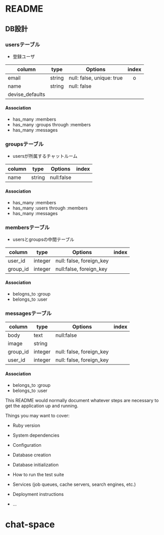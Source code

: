 # README
## DB設計

### usersテーブル
- 登録ユーザ

|column|type|Options|index|
|------|----|-------|:---:|
|email|string|null: false, unique: true|o|
|name|string|null: false||
|devise_defaults||||

#### Association
- has_many :members
- has_many :groups through :members
- has_many :messages

### groupsテーブル
- usersが所属するチャットルーム

|column|type|Options|index|
|------|----|-------|:---:|
|name|string|null:false||

#### Association
- has_many :members
- has_many :users through :members
- has_many :messages

### membersテーブル
- usersとgroupsの中間テーブル

|column|type|Options|index|
|------|----|-------|:---:|
|user_id|integer|null: false, foreign_key| |
|group_id|integer|null:false, foreign_key| |

#### Association
- belogns_to :group
- belongs_to :user

### messagesテーブル
|column|type|Options|index|
|------|----|-------|:---:|
|body|text|null:false||
|image|string|||
|group_id|integer|null: false, foreign_key| |
|user_id|integer|null: false, foreign_key| |

#### Association
- belongs_to :group
- belongs_to :user


This README would normally document whatever steps are necessary to get the
application up and running.

Things you may want to cover:

* Ruby version

* System dependencies

* Configuration

* Database creation

* Database initialization

* How to run the test suite

* Services (job queues, cache servers, search engines, etc.)

* Deployment instructions

* ...
# chat-space
